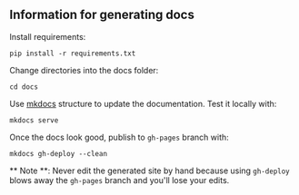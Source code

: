 Information for generating docs
----------

Install requirements:

    pip install -r requirements.txt

Change directories into the docs folder:

    cd docs

Use [mkdocs](http://www.mkdocs.org/) structure to update the documentation. Test it locally with:

    mkdocs serve

Once the docs look good, publish to `gh-pages` branch with:

    mkdocs gh-deploy --clean

** Note **: Never edit the generated site by hand because using `gh-deploy` blows away the `gh-pages` branch and you'll lose your edits.
